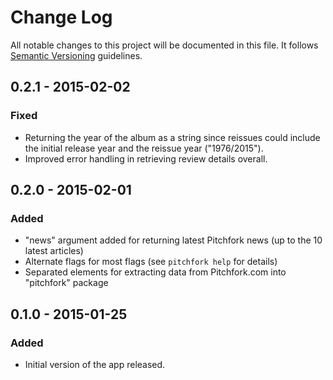 # Change Log
All notable changes to this project will be documented in this file. It follows [Semantic Versioning](http://semver.org) guidelines. 

## 0.2.1 - 2015-02-02
### Fixed
- Returning the year of the album as a string since reissues could include the initial release year and the reissue year ("1976/2015").
- Improved error handling in retrieving review details overall.

## 0.2.0 - 2015-02-01
### Added
- "news" argument added for returning latest Pitchfork news (up to the 10 latest articles)
- Alternate flags for most flags (see `pitchfork help` for details)
- Separated elements for extracting data from Pitchfork.com into "pitchfork" package

## 0.1.0 - 2015-01-25
### Added
- Initial version of the app released.
